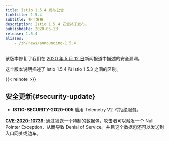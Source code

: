 ```yaml
---
title: Istio 1.5.4 发布公告
linktitle: 1.5.4
subtitle: 补丁发布
description: Istio 1.5.4 安全补丁发布。
publishdate: 2020-05-13
release: 1.5.4
aliases:
    - /zh/news/announcing-1.5.4
---
```


该版本修复了我们在 [2020 年 5 月 12 日](/news/security/istio-security-2020-005)新闻报道中描述的安全漏洞。

这个版本说明描述了 Istio 1.5.4 和 Istio 1.5.3 之间的区别。

{{< relnote >}}

## 安全更新{#security-update}

- **ISTIO-SECURITY-2020-005** 启用 Telemetry V2 时拒绝服务。

__[CVE-2020-10739](https://cve.mitre.org/cgi-bin/cvename.cgi?name=CVE-2020-10739)__: 通过发送一个特制的数据包，攻击者可以触发一个 Null Pointer Exception，从而导致 Denial of Service。并且这个数据包还可以发送到入口网关或边车。